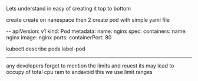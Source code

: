 Lets understand in easy of creating it top to bottom

create create on nanespace
then 2 create pod with simple yaml file

-- apiVersion: v1
kind: Pod
metadata:
 name: nginx
spec:
 containers:
  name: nginx
  image: nginx
  ports:
   containerPort: 80

 kubectl describe pods label-pod

 -------------
 any developers forget to mention the limits and reuest its may lead to occupy of total cpu ram to andavoid this we
 use limit ranges 
